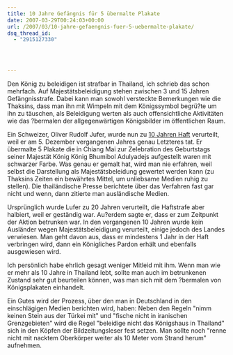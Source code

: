 ```yaml
---
title: 10 Jahre Gefängnis für 5 übermalte Plakate
date: 2007-03-29T00:24:03+00:00
url: /2007/03/10-jahre-gefaengnis-fuer-5-uebermalte-plakate/
dsq_thread_id:
  - "2915127330"




---
```

Den König zu beleidigen ist strafbar in Thailand, ich schrieb das schon mehrfach. Auf Majestätsbeleidigung stehen zwischen 3 und 15 Jahren Gefängnisstrafe. Dabei kann man sowohl versteckte Bemerkungen wie die Thaksins, dass man ihn mit Wimpeln mit dem Königssymbol begrü?te um ihn zu täuschen, als Beleidigung werten als auch offensichtliche Aktivitäten wie das ?bermalen der allgegenwärtigen Königsbilder im öffentlichen Raum.

Ein Schweizer, Oliver Rudolf Jufer, wurde nun zu [10 Jahren Haft][1] verurteilt, weil er am 5. Dezember vergangenen Jahres genau Letzteres tat. Er übermalte 5 Plakate die in Chiang Mai zur Zelebration des Geburtstags seiner Majestät König König Bhumibol Adulyadejs aufgestellt waren mit schwarzer Farbe. Was genau er gemalt hat, wird man nie erfahren, weil selbst die Darstellung als Majestätsbeleidung gewertet werden kann (zu Thaksins Zeiten ein bewährtes Mittel, um unliebsame Medien ruhig zu stellen). Die thailändische Presse berichtete über das Verfahren fast gar nicht und wenn, dann zitierte man ausländische Medien.

Ursprünglich wurde Lufer zu 20 Jahren verurteilt, die Haftstrafe aber halbiert, weil er geständig war. Au?erdem sagte er, dass er zum Zeitpunkt der Aktion betrunken war. In den vergangenen 10 Jahren wurde kein Ausländer wegen Majestätsbeleidigung verurteilt, einige jedoch des Landes verwiesen. Man geht davon aus, dass er mindestens 1 Jahr in der Haft verbringen wird, dann ein Königliches Pardon erhält und ebenfalls ausgewiesen wird.

Ich persönlich habe ehrlich gesagt weniger Mitleid mit ihm. Wenn man wie er mehr als 10 Jahre in Thailand lebt, sollte man auch im betrunkenen Zustand sehr gut beurteilen können, was man sich mit dem ?bermalen von Königsplakaten einhandelt.

Ein Gutes wird der Prozess, über den man in Deutschland in den einschlägigen Medien berichten wird, haben: Neben den Regeln "nimm keinen Stein aus der Türkei mit" und "fische nicht in iranischen Grenzgebieten" wird die Regel "beleidige nicht das Königshaus in Thailand" sich in den Köpfen der Bildzeitungsleser fest setzen. Man sollte noch "renne nicht mit nacktem Oberkörper weiter als 10 Meter vom Strand herum" aufnehmen.

 [1]: http://www.magicvalley.com/articles/2007/03/28/ap/international/d8o5jpt80.txt
